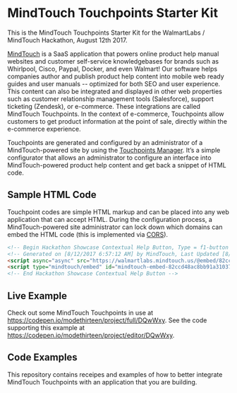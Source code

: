 # MindTouch Touchpoints Starter Kit

This is the MindTouch Touchpoints Starter Kit for the WalmartLabs / MindTouch Hackathon, August 12th 2017.

[MindTouch](https://mindtouch.com/product) is a SaaS application that powers online product help manual websites and customer self-service knowledgebases for brands such as Whirlpool, Cisco, Paypal, Docker, and even Walmart! Our software helps companies author and publish product help content into mobile web ready guides and user manuals -- optimized for both SEO and user experience. This content can also be integrated and displayed in other web properties such as customer relationship management tools (Salesforce), support ticketing (Zendesk), or e-commerce. These integrations are called MindTouch Touchpoints. In the context of e-commerce, Touchpoints allow customers to get product information at the point of sale, directly within the e-commerce experience.

Touchpoints are generated and configured by an administrator of a MindTouch-powered site by using the [Touchpoints Manager](https://success.mindtouch.com/Support/Extend/Touchpoints/MindTouch_Touchpoints%3A_Overview/Create%2C_configure%2C_and_embed_Touchpoints). It’s a simple configurator that allows an administrator to configure an interface into MindTouch-powered product help content and get back a snippet of HTML code.

## Sample HTML Code

Touchpoint codes are simple HTML markup and can be placed into any web application that can accept HTML. During the configuration process, a MindTouch-powered site administrator can lock down which domains can embed the HTML code (this is implemented via [CORS](https://developer.mozilla.org/en-US/docs/Web/HTTP/Access_control_CORS)).

```html
<!-- Begin Hackathon Showcase Contextual Help Button, Type = f1-button -->
<!-- Generated on [8/12/2017 6:57:12 AM] by MindTouch, Last Updated [8/12/2017 7:05:27 AM] by MindTouch v.17.8.10.0 -->
<script async="async" src="https://walmartlabs.mindtouch.us/@embed/82ccd48ac8bb91a31037842f890f2dd37b9f8fa83d6d73f18ea7ed17a40e07b9.js"></script>
<script type="mindtouch/embed" id="mindtouch-embed-82ccd48ac8bb91a31037842f890f2dd37b9f8fa83d6d73f18ea7ed17a40e07b9"></script>
<!-- End Hackathon Showcase Contextual Help Button -->
```

## Live Example

Check out some MindTouch Touchpoints in use at https://codepen.io/modethirteen/project/full/DQwWxy. See the code supporting this example at https://codepen.io/modethirteen/project/editor/DQwWxy.

## Code Examples

This repository contains receipes and examples of how to better integrate MindTouch Touchpoints with an application that you are building.
